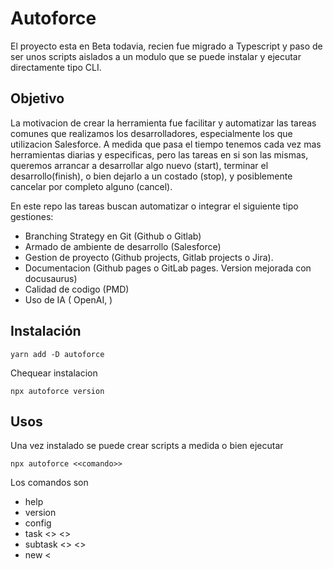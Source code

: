 # Autoforce

El proyecto esta en Beta todavia, recien fue migrado a Typescript y paso de ser unos scripts aislados a un modulo que se puede instalar y ejecutar directamente tipo CLI.


## Objetivo

La motivacion de crear la herramienta fue facilitar y automatizar las tareas comunes que realizamos los desarrolladores, especialmente los que utilizacion Salesforce. 
A medida que pasa el tiempo tenemos cada vez mas herramientas diarias y especificas, pero las tareas en si son las mismas, queremos arrancar a desarrollar algo nuevo (start), terminar el desarrollo(finish), o bien dejarlo a un costado (stop), y posiblemente cancelar por completo alguno (cancel).

En este repo las tareas buscan automatizar o integrar el siguiente tipo gestiones:

- Branching Strategy en Git (Github o Gitlab)
- Armado de ambiente de desarrollo (Salesforce)
- Gestion de proyecto (Github projects, Gitlab projects o Jira).
- Documentacion (Github pages o GitLab pages. Version mejorada con docusaurus)
- Calidad de codigo (PMD)
- Uso de IA ( OpenAI, )



## Instalación

```
yarn add -D autoforce
```

Chequear instalacion

```
npx autoforce version
```


## Usos
Una vez instalado se puede crear scripts a medida o bien ejecutar 

```
npx autoforce <<comando>>
```

Los comandos son

* help
* version
* config
* task <<taskname>> <<opciones>>
* subtask <<subtaskname>> <<opciones>>
* new <<template>>

Si no se ingresa ningun comando asume que es task

Y si no se ingresan parametros, tiene un modo asistido que los va a ir preguntando. Por ejemplo para el comando new, dara una lista de opciones de acuerdo a los templates.




## Testear una version

Para hacer un testeo local se puede generar una version nueva

```
yarn build && yarn pack
```

Y despues en algun proyecto se puede instalar

```
yarn add -D files:<<path-to-file>>
```
